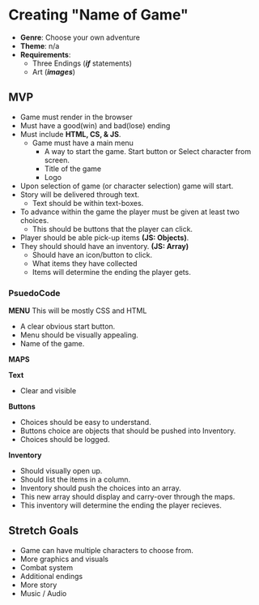 # Creating "Name of Game"

- **Genre**: Choose your own adventure
- **Theme**: n/a
- **Requirements**:
  - Three Endings (**_if_** statements)
  - Art (**_images_**)

## MVP

- Game must render in the browser
- Must have a good(win) and bad(lose) ending
- Must include **HTML, CS, & JS**.
  - Game must have a main menu
    - A way to start the game. Start button or Select character from screen.
    - Title of the game
    - Logo
- Upon selection of game (or character selection) game will start.
- Story will be delivered through text.
  - Text should be within text-boxes.
- To advance within the game the player must be given at least two choices.
  - This should be buttons that the player can click.
- Player should be able pick-up items **(JS: Objects)**.
- They should should have an inventory. **(JS: Array)**
  - Should have an icon/button to click.
  - What items they have collected
  - Items will determine the ending the player gets.

### PsuedoCode

**MENU**
This will be mostly CSS and HTML

- A clear obvious start button.
- Menu should be visually appealing.
- Name of the game.

**MAPS**

**Text**

- Clear and visible

**Buttons**

- Choices should be easy to understand.
- Buttons choice are objects that should be pushed into Inventory.
- Choices should be logged.

**Inventory**

- Should visually open up.
- Should list the items in a column.
- Inventory should push the choices into an array.
- This new array should display and carry-over through the maps.
- This inventory will determine the ending the player recieves.

## Stretch Goals

- Game can have multiple characters to choose from.
- More graphics and visuals
- Combat system
- Additional endings
- More story
- Music / Audio
